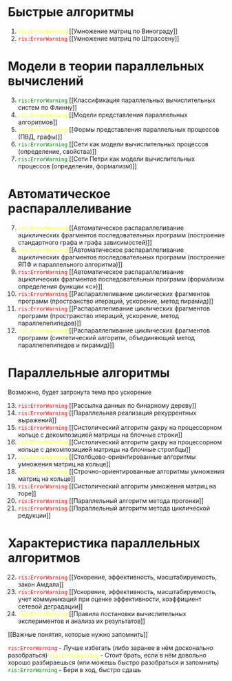 # Быстрые алгоритмы
1. <span style="color: yellow">`ris:ErrorWarning`</span> [[Умножение матриц по Винограду]]
2. <span style="color: red">`ris:ErrorWarning`</span> [[Умножение матриц по Штрассену]]
# Модели в теории параллельных вычислений
3. <span style="color: green">`ris:ErrorWarning`</span> [[Классификация параллельных вычислительных систем по Флинну]]
4. <span style="color: yellow">`ris:ErrorWarning`</span> [[Модели представления параллельных алгоритмов]]
5. <span style="color: yellow">`ris:ErrorWarning`</span> [[Формы представления параллельных процессов (ПВД, графы)]]
6. <span style="color: green">`ris:ErrorWarning`</span> [[Сети как модели вычислительных процессов (определение, свойства)]]
7. <span style="color: green">`ris:ErrorWarning`</span> [[Сети Петри как модели вычислительных процессов (определения, формализм)]]
# Автоматическое распараллеливание
7. <span style="color: yellow">`ris:ErrorWarning`</span> [[Автоматическое распараллеливание ациклических фрагментов последовательных программ (построение стандартного графа и графа зависимостей)]]
8. <span style="color: yellow">`ris:ErrorWarning`</span> [[Автоматическое распараллеливание ациклических фрагментов последовательных программ (построение ЯПФ и параллельного алгоритма)]]
9. <span style="color: red">`ris:ErrorWarning`</span> [[Автоматическое распараллеливание ациклических фрагментов последовательных программ (формализм определения функции «c»)]]
10. <span style="color: red">`ris:ErrorWarning`</span> [[Распараллеливание циклических фрагментов программ (пространство итераций, ускорение, метод пирамид)]]
11. <span style="color: red">`ris:ErrorWarning`</span> [[Распараллеливание циклических фрагментов программ (пространство итераций, ускорение, метод параллелепипедов)]]
12. <span style="color: yellow">`ris:ErrorWarning`</span> [[Распараллеливание циклических фрагментов программ (синтетический алгоритм, объединяющий метод параллелепипедов и пирамид)]]
# Параллельные алгоритмы
Возможно, будет затронута тема про ускорение


13. <span style="color: red">`ris:ErrorWarning`</span> [[Рассылка данных по бинарному дереву]]
14. <span style="color: red">`ris:ErrorWarning`</span> [[Параллельная реализация рекуррентных выражений]]
15. <span style="color: red">`ris:ErrorWarning`</span> [[Систолический алгоритм gaxpy на процессорном кольце с декомпозицией матрицы на блочные строки]]
16. <span style="color: yellow">`ris:ErrorWarning`</span> [[Систолический алгоритм gaxpy на процессорном кольце с декомпозицией матрицы на блочные стролбцы]]
17. <span style="color: yellow">`ris:ErrorWarning`</span> [[Столбцово-ориентированные алгоритмы умножения матриц на кольце]]
18. <span style="color: yellow">`ris:ErrorWarning`</span> [[Строчно-ориентированные алгоритмы умножения матриц на кольце]]
19. <span style="color: red">`ris:ErrorWarning`</span> [[Систолический алгоритм умножения матриц на торе]]
20. <span style="color: red">`ris:ErrorWarning`</span> [[Параллельный алгоритм метода прогонки]]
21. <span style="color: red">`ris:ErrorWarning`</span> [[Параллельный алгоритм метода циклической редукции]]
# Характеристика параллельных алгоритмов
22. <span style="color: red">`ris:ErrorWarning`</span> [[Ускорение, эффективность, масштабируемость, закон Амдала]]
23. <span style="color: red">`ris:ErrorWarning`</span> [[Ускорение, эффективность, масштабируемость, учет коммуникаций при оценке эффективности, коэффициент сетевой деградации]]
24. <span style="color: yellow">`ris:ErrorWarning`</span> [[Правила постановки вычислительных экспериментов и анализа их результатов]]


[[Важные понятия, которые нужно запомнить]]

<span style="color: red">`ris:ErrorWarning`</span> - Лучше избегать (либо заранее в нём досконально разобраться)
<span style="color: yellow">`ris:ErrorWarning`</span> - Стоит брать, если в нём довольно хорошо разбираешься (или можешь быстро разобраться и запомнить)
<span style="color: green">`ris:ErrorWarning`</span> - Бери в ход, быстро сдашь